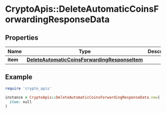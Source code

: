 # CryptoApis::DeleteAutomaticCoinsForwardingResponseData

## Properties

| Name | Type | Description | Notes |
| ---- | ---- | ----------- | ----- |
| **item** | [**DeleteAutomaticCoinsForwardingResponseItem**](DeleteAutomaticCoinsForwardingResponseItem.md) |  |  |

## Example

```ruby
require 'crypto_apis'

instance = CryptoApis::DeleteAutomaticCoinsForwardingResponseData.new(
  item: null
)
```

